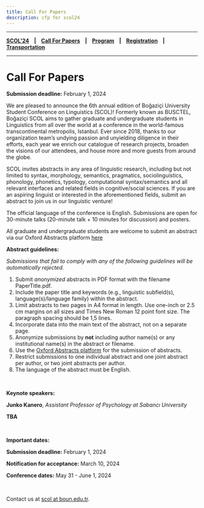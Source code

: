 ```yaml
---
title: Call For Papers
description: cfp for scol24
---
```


---

**[SCOL'24][scol24] ‎ ‎ ‎ | ‎ ‎ ‎ [Call For Papers][cfp] ‎ ‎ ‎ | ‎ ‎ ‎ [Program][prog] ‎ ‎ ‎ | ‎ ‎ ‎ [Registration][reg] ‎ ‎ ‎ | ‎ ‎ ‎ [Transportation][tp]**

---


# Call For Papers

**Submission deadline:** February 1, 2024
 
We are pleased to announce the 6th annual edition of Boğaziçi University Student Conference on Linguistics (SCOL)! 
Formerly known as BUSCTEL, Boğaziçi SCOL aims to gather graduate and undergraduate students in Linguistics from all over the  world at a conference in the world-famous transcontinental metropolis, Istanbul. Ever since 2018, thanks to our  organization team’s undying passion and unyielding diligence in their efforts, each year we enrich our catalogue of  research projects, broaden the visions of our attendees, and house more and more guests from around the globe.

SCOL invites abstracts in any area of linguistic research, including but not limited to syntax, morphology, semantics,  pragmatics, sociolinguistics, phonology, phonetics, typology, computational syntax/semantics and all relevant interfaces and related fields in cognitive/social sciences. If you are an aspiring linguist or interested in the aforementioned fields, submit an abstract to join us in our linguistic venture! 

The official language of the conference is English. Submissions are open for 30-minute talks (20-minute talk + 10 minutes for discussion) and posters. 

All graduate and undergraduate students are welcome to submit an abstract via our Oxford Abstracts platform [here](https://app.oxfordabstracts.com/stages/12530/submitter)

**Abstract guidelines:**

*Submissions that fail to comply with any of the following guidelines will be automatically rejected.*

1. Submit *anonymized* abstracts in PDF format with the filename PaperTitle.pdf. 
2. Include the paper title and keywords (e.g., linguistic subfield(s), language(s)/language family) within the abstract. 
3. Limit abstracts to two pages in A4 format in length. Use one-inch or 2.5 cm margins on all sizes and Times New Roman 12 point font size. The paragraph spacing should be 1,5 lines. 
4. Incorporate data into the main text of the abstract, not on a separate page. 
5. Anonymize submissions by **not** including author name(s) or any institutional name(s) in the abstract or filename. 
6. Use the [Oxford Abstracts platform](https://app.oxfordabstracts.com/stages/12530/submitter) for the submission of abstracts. 
7. Restrict submissions to one individual abstract and one joint abstract per author, or two joint abstracts per author. 
8. The language of the abstract must be English.

<br />

**Keynote speakers:** 

**Junko Kanero**, *Assistant Professor of Psychology at Sabancı University*

**TBA**

<br />

**Important dates:** 

**Submission deadline:** February 1, 2024 

**Notification for acceptance:** March 10, 2024

**Conference dates:** May 31 - June 1, 2024

<br />

Contact us at [scol at boun.edu.tr][mail].


[mail]: mailto:scol@boun.edu.tr
[tp]: /scol/24/transportation
[reg]: /scol/24/registration
[scol24]: /scol/24
[cfp]: /scol/24/callforpapers
[prog]: /scol/24/program